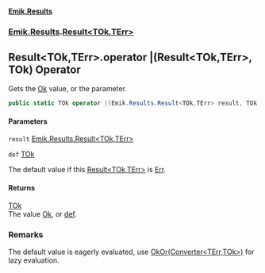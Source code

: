 #### [Emik.Results](index.md 'index')
### [Emik.Results](Emik.Results.md 'Emik.Results').[Result&lt;TOk,TErr&gt;](Result{TOk,TErr}.md 'Emik.Results.Result<TOk,TErr>')

## Result<TOk,TErr>.operator |(Result<TOk,TErr>, TOk) Operator

Gets the [Ok](Result{TOk,TErr}.Ok.md 'Emik.Results.Result<TOk,TErr>.Ok') value, or the parameter.

```csharp
public static TOk operator |(Emik.Results.Result<TOk,TErr> result, TOk def);
```
#### Parameters

<a name='Emik.Results.Result_TOk,TErr_.op_BitwiseOr(Emik.Results.Result_TOk,TErr_,TOk).result'></a>

`result` [Emik.Results.Result&lt;](Result{TOk,TErr}.md 'Emik.Results.Result<TOk,TErr>')[TOk](Result{TOk,TErr}.md#Emik.Results.Result_TOk,TErr_.TOk 'Emik.Results.Result<TOk,TErr>.TOk')[,](Result{TOk,TErr}.md 'Emik.Results.Result<TOk,TErr>')[TErr](Result{TOk,TErr}.md#Emik.Results.Result_TOk,TErr_.TErr 'Emik.Results.Result<TOk,TErr>.TErr')[&gt;](Result{TOk,TErr}.md 'Emik.Results.Result<TOk,TErr>')

<a name='Emik.Results.Result_TOk,TErr_.op_BitwiseOr(Emik.Results.Result_TOk,TErr_,TOk).def'></a>

`def` [TOk](Result{TOk,TErr}.md#Emik.Results.Result_TOk,TErr_.TOk 'Emik.Results.Result<TOk,TErr>.TOk')

The default value if this [Result&lt;TOk,TErr&gt;](Result{TOk,TErr}.md 'Emik.Results.Result<TOk,TErr>') is [Err](Result{TOk,TErr}.Err.md 'Emik.Results.Result<TOk,TErr>.Err').

#### Returns
[TOk](Result{TOk,TErr}.md#Emik.Results.Result_TOk,TErr_.TOk 'Emik.Results.Result<TOk,TErr>.TOk')  
The value [Ok](Result{TOk,TErr}.Ok.md 'Emik.Results.Result<TOk,TErr>.Ok'), or [def](Result{TOk,TErr}.op_BitwiseOr(Result{TOk,TErr},TOk).md#Emik.Results.Result_TOk,TErr_.op_BitwiseOr(Emik.Results.Result_TOk,TErr_,TOk).def 'Emik.Results.Result<TOk,TErr>.op_BitwiseOr(Emik.Results.Result<TOk,TErr>, TOk).def').

### Remarks
  
The default value is eagerly evaluated, use [OkOr(Converter&lt;TErr,TOk&gt;)](Result{TOk,TErr}.OkOr(Converter{TErr,TOk}).md 'Emik.Results.Result<TOk,TErr>.OkOr(System.Converter<TErr,TOk>)') for lazy evaluation.